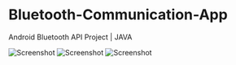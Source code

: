 # Bluetooth-Communication-App
Android Bluetooth API Project | JAVA  


![Screenshot](https://raw.githubusercontent.com/rslozl/Bluetooth-Communication-App/master/Picture%202.png)
![Screenshot](https://raw.githubusercontent.com/rslozl/Bluetooth-Communication-App/master/Picture%203.png)
![Screenshot](https://raw.githubusercontent.com/rslozl/Bluetooth-Communication-App/master/Picture%204.png)
